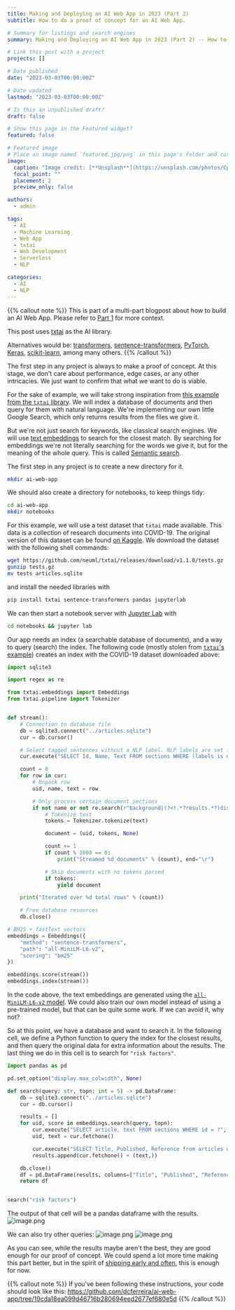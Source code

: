```yaml
---
title: Making and Deploying an AI Web App in 2023 (Part 2)
subtitle: How to do a proof of concept for an AI Web App.

# Summary for listings and search engines
summary: Making and Deploying an AI Web App in 2023 (Part 2) -- How to do a proof of concept for an AI Web App.

# Link this post with a project
projects: []

# Date published
date: "2023-03-03T00:00:00Z"

# Date updated
lastmod: "2023-03-03T00:00:00Z"

# Is this an unpublished draft?
draft: false

# Show this page in the Featured widget?
featured: false

# Featured image
# Place an image named `featured.jpg/png` in this page's folder and customize its options here.
image:
  caption: "Image credit: [**Unsplash**](https://unsplash.com/photos/CpkOjOcXdUY)"
  focal_point: ""
  placement: 2
  preview_only: false

authors:
  - admin

tags:
  - AI
  - Machine Learning
  - Web App
  - txtai
  - Web Development
  - Serverless
  - NLP

categories:
  - AI
  - NLP
---
```


{{% callout note %}}
This is part of a multi-part blogpost about how to build an AI Web App.
Please refer to [Part 1](/post/2023-03-01-ai-web-app) for more context.

This post uses [txtai](https://neuml.github.io/txtai/) as the AI library.

Alternatives would be: [transformers](https://huggingface.co/docs/transformers/index), [sentence-transformers](https://www.sbert.net/), [PyTorch](https://pytorch.org/), [Keras](https://keras.io/), [scikit-learn](https://scikit-learn.org/stable/), among many others.
{{% /callout %}}

The first step in any project is always to make a proof of concept.
At this stage, we don't care about performance, edge cases, or any other intricacies.
We just want to confirm that what we want to do is viable.

For the sake of example, we will take strong inspiration from [this example from the `txtai` library](https://github.com/neuml/txtai/blob/master/examples/03_Build_an_Embeddings_index_from_a_data_source.ipynb).
We will index a database of documents and then query for them with natural language.
We're implementing our own little Google Search, which only returns results from the files we give it.

But we're not just search for keywords, like classical search engines.
We will use [text embeddings](https://en.wikipedia.org/wiki/Word_embedding) to search for the closest match.
By searching for embeddings we're not literally searching for the words we give it, but for the meaning of the whole query.
This is called [Semantic search](https://en.wikipedia.org/wiki/Semantic_search).

The first step in any project is to create a new directory for it.

```bash
mkdir ai-web-app
```

We should also create a directory for notebooks, to keep things tidy:

```bash
cd ai-web-app
mkdir notebooks
```

For this example, we will use a test dataset that `txtai` made available.
This data is a collection of research documents into COVID-19. The original version of this dataset can be found [on Kaggle](https://www.kaggle.com/datasets/allen-institute-for-ai/CORD-19-research-challenge).
We download the dataset with the following shell commands:

```bash
wget https://github.com/neuml/txtai/releases/download/v1.1.0/tests.gz
gunzip tests.gz
mv tests articles.sqlite
```

and install the needed libraries with

```bash
pip install txtai sentence-transformers pandas jupyterlab
```

We can then start a notebook server with [Jupyter Lab](https://docs.jupyter.org/en/latest/) with

```bash
cd notebooks && jupyter lab
```

Our app needs an index (a searchable database of documents), and a way to query (search) the index.
The following code (mostly stolen from [`txtai`'s example](https://github.com/neuml/txtai/blob/master/examples/03_Build_an_Embeddings_index_from_a_data_source.ipynb)) creates an index with the COVID-19 dataset downloaded above:

```python
import sqlite3

import regex as re

from txtai.embeddings import Embeddings
from txtai.pipeline import Tokenizer


def stream():
    # Connection to database file
    db = sqlite3.connect("../articles.sqlite")
    cur = db.cursor()

    # Select tagged sentences without a NLP label. NLP labels are set for non-informative sentences.
    cur.execute("SELECT Id, Name, Text FROM sections WHERE (labels is null or labels NOT IN ('FRAGMENT', 'QUESTION')) AND tags is not null")

    count = 0
    for row in cur:
        # Unpack row
        uid, name, text = row

        # Only process certain document sections
        if not name or not re.search(r"background|(?<!.*?results.*?)discussion|introduction|reference", name.lower()):
            # Tokenize text
            tokens = Tokenizer.tokenize(text)

            document = (uid, tokens, None)

            count += 1
            if count % 1000 == 0:
                print("Streamed %d documents" % (count), end="\r")

            # Skip documents with no tokens parsed
            if tokens:
                yield document

    print("Iterated over %d total rows" % (count))

    # Free database resources
    db.close()

# BM25 + fastText vectors
embeddings = Embeddings({
    "method": "sentence-transformers",
    "path": "all-MiniLM-L6-v2",
    "scoring": "bm25"
})

embeddings.score(stream())
embeddings.index(stream())
```

In the code above, the text embeddings are generated using the [`all-MiniLM-L6-v2` model](https://huggingface.co/sentence-transformers/all-MiniLM-L6-v2).
We could also train our own model instead of using a pre-trained model, but that can be quite some work.
If we can avoid it, why not?

So at this point, we have a database and want to search it.
In the following cell, we define a Python function to query the index for the closest results, and then query the original data for extra information about the results.
The last thing we do in this cell is to search for `"risk factors"`.

```python
import pandas as pd

pd.set_option("display.max_colwidth", None)

def search(query: str, topn: int = 5) -> pd.DataFrame:
    db = sqlite3.connect("../articles.sqlite")
    cur = db.cursor()

    results = []
    for uid, score in embeddings.search(query, topn):
        cur.execute("SELECT article, text FROM sections WHERE id = ?", [uid])
        uid, text = cur.fetchone()

        cur.execute("SELECT Title, Published, Reference from articles where id = ?", [uid])
        results.append(cur.fetchone() + (text,))

    db.close()
    df = pd.DataFrame(results, columns=["Title", "Published", "Reference", "Match"])
    return df


search("risk factors")
```

The output of that cell will be a pandas dataframe with the results.
![image.png](/assets/ai-web-app/image_1674755971020_0.png)

We can also try other queries:
![image.png](/assets/ai-web-app/image_1674755993542_0.png)
![image.png](/assets/ai-web-app/image_1674756005367_0.png)

As you can see, while the results maybe aren't the best, they are good enough for our proof of concept.
We could spend a lot more time making this part better, but in the spirit of [shipping early and often](https://www.ycombinator.com/library/40-the-art-of-shipping-early-and-often), this is enough for now.

{{% callout note %}}
If you've been following these instructions, your code should look like this:
https://github.com/dcferreira/ai-web-app/tree/19cda18ea099d46716b280694eed2677ef680e5d
{{% /callout %}}
